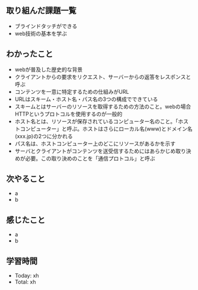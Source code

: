 ## 取り組んだ課題一覧
- ブラインドタッチができる
- web技術の基本を学ぶ
## わかったこと
- webが普及した歴史的な背景
- クライアントからの要求をリクエスト、サーバーからの返答をレスポンスと呼ぶ
- コンテンツを一意に特定するための仕組みがURL
- URLはスキーム・ホスト名・パス名の3つの構成でできている
- スキームとはサーバーのリソースを取得するための方法のこと。webの場合HTTPというプロトコルを使用するのが一般的
- ホスト名とは、リソースが保存されているコンピューター名のこと。「ホストコンピューター」と呼ぶ。ホストはさらにローカル名(www)とドメイン名(xxx.jp)の2つに分かれる
- パス名は、ホストコンピューター上のどこにリソースがあるかを示す
- サーバとクライアントがコンテンツを送受信するためにはあらかじめ取り決めが必要。この取り決めのことを「通信プロトコル」と呼ぶ
## 次やること
- a
- b
## 感じたこと
- a
- b
## 学習時間
- Today: xh
- Total: xh
